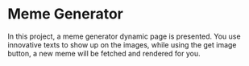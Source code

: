 # Meme Generator

In this project, a meme generator dynamic page is presented. You use innovative texts to show up on the images, while using the get image button, a new meme will be fetched and rendered for you.